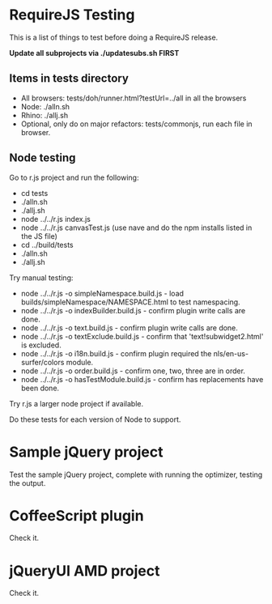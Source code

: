 # RequireJS Testing

This is a list of things to test before doing a RequireJS release.

**Update all subprojects via ./updatesubs.sh FIRST**

## Items in tests directory

* All browsers: tests/doh/runner.html?testUrl=../all in all the browsers
* Node: ./alln.sh
* Rhino: ./allj.sh
* Optional, only do on major refactors: tests/commonjs, run each file in browser.

## Node testing

Go to r.js project and run the following:

* cd tests
* ./alln.sh
* ./allj.sh
* node ../../r.js index.js
* node ../../r.js canvasTest.js (use nave and do the npm installs listed in the JS file)
* cd ../build/tests
* ./alln.sh
* ./allj.sh

Try manual testing:

* node ../../r.js -o simpleNamespace.build.js - load builds/simpleNamespace/NAMESPACE.html to test namespacing.
* node ../../r.js -o indexBuilder.build.js - confirm plugin write calls are done.
* node ../../r.js -o text.build.js - confirm plugin write calls are done.
* node ../../r.js -o textExclude.build.js - confirm that 'text!subwidget2.html' is excluded.
* node ../../r.js -o i18n.build.js - confirm plugin required the nls/en-us-surfer/colors module.
* node ../../r.js -o order.build.js - confirm one, two, three are in order.
* node ../../r.js -o hasTestModule.build.js - confirm has replacements have been done.

Try r.js a larger node project if available.

Do these tests for each version of Node to support.

# Sample jQuery project

Test the sample jQuery project, complete with running the optimizer, testing the output.

# CoffeeScript plugin

Check it.

# jQueryUI AMD project

Check it.